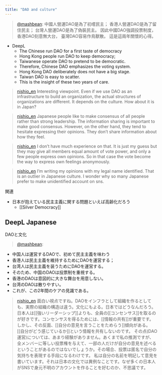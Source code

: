 ```yaml
---
title: "DAO and culture"
---
```


> [@mashbean](https://twitter.com/mashbean/status/1654148076179783681?s=20): 中國人營運DAO是為了初嚐民主；
> 香港人營運DAO是為了留住民主；
> 台灣人營運DAO是為了偽裝民主。
> 因此中國DAO強調投票制度，
> 香港DAO刻意無大台，
> 臺灣DAO容易作鳥獸散。
> 這是這兩年關懷的心得。
- DeepL
    - The Chinese run DAO for a first taste of democracy
    - Hong Kong people run DAO to keep democracy;
    - Taiwanese operate DAO to pretend to be democratic.
    - Therefore, Chinese DAO emphasizes the voting system.
    - Hong Kong DAO deliberately does not have a big stage.
    - Taiwan DAO is easy to scatter.
    - This is the insight of these two years of care.

> [nishio_en](https://twitter.com/nishio_en/status/1654415998869712896) Interesting viewpoint. Even if we use DAO as an infrastructure to build an organization, the actual structures of organizations are different. It depends on the culture. How about it is in Japan?

> [nishio_en](https://twitter.com/nishio_en/status/1654417413134495749) Japanese people like to make consensus of all people rather than strong leadership. The information sharing is important to make good consensus. However, on the other hand, they tend to hesitate expressing their opinions. They don’t share information about how they feel.

> [nishio_en](https://twitter.com/nishio_en/status/1654418623858089984) I don’t have much experience on that. It is just my guess but they may give all members equal amount of vote power, and only a few people express own opinions. So in that case the vote become the way to express own feelings anonymously.

> [nishio_en](https://twitter.com/nishio_en/status/1654419896497995776) I’m writing my opinions with my legal name identified. That is an outlier in Japanese culture. I wonder why so many Japanese prefer to make unidentified account on sns.

関連
- 日本が抱えている民主主義に関する問題といえば高齢化だろう
    - [[Silver Democracy]]

## DeepL Japanese
DAOと文化
> [@mashbean](https://twitter.com/mashbean/status/1654148076179783681?s=20):
- 中国人は運営するDAOで、初めて民主主義を味わう
- 香港人は民主主義を維持するためにDAOを運営する；
- 台湾人は民主主義を装うためにDAOを運営する。
- そのため、中国のDAOは投票制を重視する。
- 香港のDAOは意図的に大きな舞台を用意しない。
- 台湾のDAOは散りやすい。
- これが、この2年間のケアの見識である。

> [nishio_en](https://twitter.com/nishio_en/status/1654415998869712896) 面白い視点ですね。DAOをインフラとして組織を作るとしても、実際の組織の構造は違う。文化にもよる。日本ではどうなんだろう。
> 日本人は[[強いリーダーシップ]]よりも、全員の[[コンセンサス]]を取るのが好きです。コンセンサスを得るためには、[[情報の共有]]が重要です。しかし、その反面、[[自分の意見を言うことをためらう]]傾向がある。[[自分がどう感じているか]]という情報を共有しないのです。
> その点(DAO運営)については、あまり経験がありません。あくまで私の推測ですが、全メンバーに等しい投票権を与えて、一部の人だけが自分の意見を述べるということがあるのではないでしょうか。その場合、投票は匿名で自分の気持ちを表現する手段になるわけです。
> 私は自分の名前を明記して意見を書いています。それは日本の文化では異例なことです。なぜ多くの日本人がSNSで身元不明のアカウントを作ることを好むのか、不思議です。
